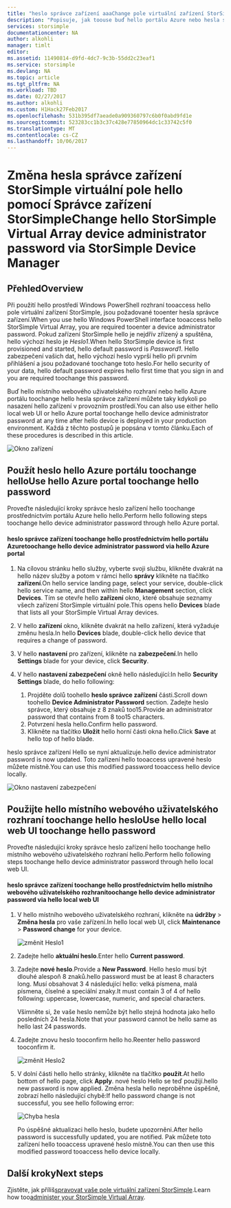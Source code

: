 ```yaml
---
title: "heslo správce zařízení aaaChange pole virtuální zařízení StorSimple | Microsoft Docs"
description: "Popisuje, jak toouse buď hello portálu Azure nebo hesla správce zařízení toochange pole virtuální zařízení StorSimple webového uživatelského rozhraní hello."
services: storsimple
documentationcenter: NA
author: alkohli
manager: timlt
editor: 
ms.assetid: 11490814-d9fd-4dc7-9c3b-55dd2c23eaf1
ms.service: storsimple
ms.devlang: NA
ms.topic: article
ms.tgt_pltfrm: NA
ms.workload: TBD
ms.date: 02/27/2017
ms.author: alkohli
ms.custom: H1Hack27Feb2017
ms.openlocfilehash: 531b395df7aeade0a909360797c6b0f0abd9fd1e
ms.sourcegitcommit: 523283cc1b3c37c428e77850964dc1c33742c5f0
ms.translationtype: MT
ms.contentlocale: cs-CZ
ms.lasthandoff: 10/06/2017
---
```

# <a name="change-hello-storsimple-virtual-array-device-administrator-password-via-storsimple-device-manager"></a><span data-ttu-id="4d66d-103">Změna hesla správce zařízení StorSimple virtuální pole hello pomocí Správce zařízení StorSimple</span><span class="sxs-lookup"><span data-stu-id="4d66d-103">Change hello StorSimple Virtual Array device administrator password via StorSimple Device Manager</span></span>

## <a name="overview"></a><span data-ttu-id="4d66d-104">Přehled</span><span class="sxs-lookup"><span data-stu-id="4d66d-104">Overview</span></span>

<span data-ttu-id="4d66d-105">Při použití hello prostředí Windows PowerShell rozhraní tooaccess hello pole virtuální zařízení StorSimple, jsou požadované tooenter hesla správce zařízení.</span><span class="sxs-lookup"><span data-stu-id="4d66d-105">When you use hello Windows PowerShell interface tooaccess hello StorSimple Virtual Array, you are required tooenter a device administrator password.</span></span> <span data-ttu-id="4d66d-106">Pokud zařízení StorSimple hello je nejdřív zřízený a spuštěna, hello výchozí heslo je *Heslo1*.</span><span class="sxs-lookup"><span data-stu-id="4d66d-106">When hello StorSimple device is first provisioned and started, hello default password is *Password1*.</span></span> <span data-ttu-id="4d66d-107">Hello zabezpečení vašich dat, hello výchozí heslo vyprší hello při prvním přihlášení a jsou požadované toochange toto heslo.</span><span class="sxs-lookup"><span data-stu-id="4d66d-107">For hello security of your data, hello default password expires hello first time that you sign in and you are required toochange this password.</span></span>

<span data-ttu-id="4d66d-108">Buď hello místního webového uživatelského rozhraní nebo hello Azure portálu toochange hello hesla správce zařízení můžete taky kdykoli po nasazení hello zařízení v provozním prostředí.</span><span class="sxs-lookup"><span data-stu-id="4d66d-108">You can also use either hello local web UI or hello Azure portal toochange hello device administrator password at any time after hello device is deployed in your production environment.</span></span> <span data-ttu-id="4d66d-109">Každá z těchto postupů je popsána v tomto článku.</span><span class="sxs-lookup"><span data-stu-id="4d66d-109">Each of these procedures is described in this article.</span></span>

 ![Okno zařízení](./media/storsimple-virtual-array-change-device-admin-password/ova-devices-blade.png)

## <a name="use-hello-azure-portal-toochange-hello-password"></a><span data-ttu-id="4d66d-111">Použít heslo hello Azure portálu toochange hello</span><span class="sxs-lookup"><span data-stu-id="4d66d-111">Use hello Azure portal toochange hello password</span></span>

<span data-ttu-id="4d66d-112">Proveďte následující kroky správce heslo zařízení hello toochange prostřednictvím portálu Azure hello hello.</span><span class="sxs-lookup"><span data-stu-id="4d66d-112">Perform hello following steps toochange hello device administrator password through hello Azure portal.</span></span>

#### <a name="toochange-hello-device-administrator-password-via-hello-azure-portal"></a><span data-ttu-id="4d66d-113">heslo správce zařízení toochange hello prostřednictvím hello portálu Azure</span><span class="sxs-lookup"><span data-stu-id="4d66d-113">toochange hello device administrator password via hello Azure portal</span></span>

1. <span data-ttu-id="4d66d-114">Na cílovou stránku hello služby, vyberte svoji službu, klikněte dvakrát na hello název služby a potom v rámci hello **správy** klikněte na tlačítko **zařízení**.</span><span class="sxs-lookup"><span data-stu-id="4d66d-114">On hello service landing page, select your service, double-click hello service name, and then within hello **Management** section, click **Devices**.</span></span> <span data-ttu-id="4d66d-115">Tím se otevře hello **zařízení** okno, které obsahuje seznamy všech zařízení StorSimple virtuální pole.</span><span class="sxs-lookup"><span data-stu-id="4d66d-115">This opens hello **Devices** blade that lists all your StorSimple Virtual Array devices.</span></span>

2. <span data-ttu-id="4d66d-116">V hello **zařízení** okno, klikněte dvakrát na hello zařízení, která vyžaduje změnu hesla.</span><span class="sxs-lookup"><span data-stu-id="4d66d-116">In hello **Devices** blade, double-click hello device that requires a change of password.</span></span>

3. <span data-ttu-id="4d66d-117">V hello **nastavení** pro zařízení, klikněte na **zabezpečení**.</span><span class="sxs-lookup"><span data-stu-id="4d66d-117">In hello **Settings** blade for your device, click **Security**.</span></span>

4. <span data-ttu-id="4d66d-118">V hello **nastavení zabezpečení** okně hello následující:</span><span class="sxs-lookup"><span data-stu-id="4d66d-118">In hello **Security Settings** blade, do hello following:</span></span>
   
   1. <span data-ttu-id="4d66d-119">Projděte dolů toohello **heslo správce zařízení** části.</span><span class="sxs-lookup"><span data-stu-id="4d66d-119">Scroll down toohello **Device Administrator Password** section.</span></span> <span data-ttu-id="4d66d-120">Zadejte heslo správce, který obsahuje z 8 znaků too15.</span><span class="sxs-lookup"><span data-stu-id="4d66d-120">Provide an administrator password that contains from 8 too15 characters.</span></span>
   2. <span data-ttu-id="4d66d-121">Potvrzení hesla hello.</span><span class="sxs-lookup"><span data-stu-id="4d66d-121">Confirm hello password.</span></span>
   3. <span data-ttu-id="4d66d-122">Klikněte na tlačítko **Uložit** hello horní části okna hello.</span><span class="sxs-lookup"><span data-stu-id="4d66d-122">Click **Save** at hello top of hello blade.</span></span>

<span data-ttu-id="4d66d-123">heslo správce zařízení Hello se nyní aktualizuje.</span><span class="sxs-lookup"><span data-stu-id="4d66d-123">hello device administrator password is now updated.</span></span> <span data-ttu-id="4d66d-124">Toto zařízení hello tooaccess upravené heslo můžete místně.</span><span class="sxs-lookup"><span data-stu-id="4d66d-124">You can use this modified password tooaccess hello device locally.</span></span>

![Okno nastavení zabezpečení](./media/storsimple-virtual-array-change-device-admin-password/ova-change-device-pwd.png)

## <a name="use-hello-local-web-ui-toochange-hello-password"></a><span data-ttu-id="4d66d-126">Použijte hello místního webového uživatelského rozhraní toochange hello heslo</span><span class="sxs-lookup"><span data-stu-id="4d66d-126">Use hello local web UI toochange hello password</span></span>

<span data-ttu-id="4d66d-127">Proveďte následující kroky správce heslo zařízení hello toochange hello místního webového uživatelského rozhraní hello.</span><span class="sxs-lookup"><span data-stu-id="4d66d-127">Perform hello following steps toochange hello device administrator password through hello local web UI.</span></span>

#### <a name="toochange-hello-device-administrator-password-via-hello-local-web-ui"></a><span data-ttu-id="4d66d-128">heslo správce zařízení toochange hello prostřednictvím hello místního webového uživatelského rozhraní</span><span class="sxs-lookup"><span data-stu-id="4d66d-128">toochange hello device administrator password via hello local web UI</span></span>

1. <span data-ttu-id="4d66d-129">V hello místního webového uživatelského rozhraní, klikněte na **údržby** > **Změna hesla** pro vaše zařízení.</span><span class="sxs-lookup"><span data-stu-id="4d66d-129">In hello local web UI, click **Maintenance** > **Password change** for your device.</span></span>
   
    ![změnit Heslo1](./media/storsimple-virtual-array-change-device-admin-password/image40.png)
2. <span data-ttu-id="4d66d-131">Zadejte hello **aktuální heslo**.</span><span class="sxs-lookup"><span data-stu-id="4d66d-131">Enter hello **Current password**.</span></span>
3. <span data-ttu-id="4d66d-132">Zadejte **nové heslo**.</span><span class="sxs-lookup"><span data-stu-id="4d66d-132">Provide a **New Password**.</span></span> <span data-ttu-id="4d66d-133">Hello heslo musí být dlouhé alespoň 8 znaků.</span><span class="sxs-lookup"><span data-stu-id="4d66d-133">hello password must be at least 8 characters long.</span></span> <span data-ttu-id="4d66d-134">Musí obsahovat 3 4 následující hello: velká písmena, malá písmena, číselné a speciální znaky.</span><span class="sxs-lookup"><span data-stu-id="4d66d-134">It must contain 3 of 4 of hello following: uppercase, lowercase, numeric, and special characters.</span></span>
   
    <span data-ttu-id="4d66d-135">Všimněte si, že vaše heslo nemůže být hello stejná hodnota jako hello posledních 24 hesla.</span><span class="sxs-lookup"><span data-stu-id="4d66d-135">Note that your password cannot be hello same as hello last 24 passwords.</span></span>
4. <span data-ttu-id="4d66d-136">Zadejte znovu heslo tooconfirm hello ho.</span><span class="sxs-lookup"><span data-stu-id="4d66d-136">Reenter hello password tooconfirm it.</span></span>
   
    ![změnit Heslo2](./media/storsimple-virtual-array-change-device-admin-password/image41.png)
5. <span data-ttu-id="4d66d-138">V dolní části hello hello stránky, klikněte na tlačítko **použít**.</span><span class="sxs-lookup"><span data-stu-id="4d66d-138">At hello bottom of hello page, click **Apply**.</span></span> <span data-ttu-id="4d66d-139">nové heslo Hello se teď použijí.</span><span class="sxs-lookup"><span data-stu-id="4d66d-139">hello new password is now applied.</span></span> <span data-ttu-id="4d66d-140">Změna hesla hello neproběhne úspěšně, zobrazí hello následující chybě:</span><span class="sxs-lookup"><span data-stu-id="4d66d-140">If hello password change is not successful, you see hello following error:</span></span>
   
    ![Chyba hesla](./media/storsimple-virtual-array-change-device-admin-password/image42.png)
   
    <span data-ttu-id="4d66d-142">Po úspěšné aktualizaci hello heslo, budete upozorněni.</span><span class="sxs-lookup"><span data-stu-id="4d66d-142">After hello password is successfully updated, you are notified.</span></span> <span data-ttu-id="4d66d-143">Pak můžete toto zařízení hello tooaccess upravené heslo místně.</span><span class="sxs-lookup"><span data-stu-id="4d66d-143">You can then use this modified password tooaccess hello device locally.</span></span>


## <a name="next-steps"></a><span data-ttu-id="4d66d-144">Další kroky</span><span class="sxs-lookup"><span data-stu-id="4d66d-144">Next steps</span></span>
<span data-ttu-id="4d66d-145">Zjistěte, jak příliš[spravovat vaše pole virtuální zařízení StorSimple](storsimple-ova-web-ui-admin.md).</span><span class="sxs-lookup"><span data-stu-id="4d66d-145">Learn how too[administer your StorSimple Virtual Array](storsimple-ova-web-ui-admin.md).</span></span>

